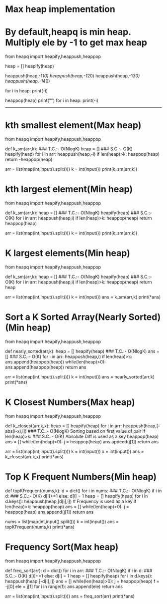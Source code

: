 # Max heap implementation
# By default,heapq is min heap. Multiply ele by -1 to get max heap

from heapq import heapify,heappush,heappop

heap = []
heapify(heap)

heappush(heap,-1*10)
heappush(heap,-1*20)
heappush(heap,-1*30)
heappush(heap,-1*40)

for i in heap:
    print(-i)

heappop(heap)
print("")
for i in heap:
    print(-i)

---
# kth smallest element(Max heap)

from heapq import heapify,heappush,heappop

def k_sm(arr,k):                                    ### T.C.:- O(NlogK)
    heap = []                                       ### S.C.:- O(K)
    heapify(heap)
    for i in arr:
        heappush(heap,-i)
        if len(heap)>k:
            heappop(heap)
    return -heappop(heap)
    
arr = list(map(int,input().split()))
k = int(input())
print(k_sm(arr,k))

# kth largest element(Min heap)

from heapq import heapify,heappush,heappop

def k_sm(arr,k):
    heap = []                                      ### T.C.:- O(NlogK)
    heapify(heap)                                  ### S.C.:- O(K)
    for i in arr:
        heappush(heap,i)
        if len(heap)>k:
            heappop(heap)
    return heappop(heap)
    
arr = list(map(int,input().split()))
k = int(input())
print(k_sm(arr,k))

# K largest elements(Min heap)

from heapq import heapify,heappush,heappop

def k_sm(arr,k):
    heap = []                                      ### T.C.:- O(NlogK)
    heapify(heap)                                  ### S.C.:- O(K)
    for i in arr:
        heappush(heap,i)
        if len(heap)>k:
            heappop(heap)
    return heap
    
arr = list(map(int,input().split()))
k = int(input())
ans = k_sm(arr,k)
print(*ans)

# Sort a K Sorted Array(Nearly Sorted)(Min heap)

from heapq import heapify,heappush,heappop

def nearly_sorted(arr,k):
    heap = []
    heapify(heap)                                          ### T.C.:- O(NlogK)
    ans = []                                               ### S.C.:- O(K)
    for i in arr:
        heappush(heap,i)
        if len(heap)>k:
            ans.append(heappop(heap))
    while(len(heap)>0):
        ans.append(heappop(heap))
    return ans
    
arr = list(map(int,input().split()))
k = int(input())
ans = nearly_sorted(arr,k)
print(*ans)

# K Closest Numbers(Max heap)

from heapq import heapify,heappush,heappop

def k_closest(arr,k,x):
    heap = []
    heapify(heap)
    for i in arr:
        heappush(heap,[-abs(i-x),i])                        ### T.C.:- O(NlogK)  Sorting based on first value of pair
        if len(heap)>k:                                     ### S.C.:- O(K)      Absolute Diff is used as a key
            heappop(heap)
    ans = []
    while(len(heap)>0):
        j = heappop(heap)
        ans.append(j[1])
    return ans
    
arr = list(map(int,input().split()))
k = int(input())
x = int(input())
ans = k_closest(arr,k,x)
print(*ans)

# Top K Frequent Numbers(Min heap)

def topKFrequent(nums,k):
    d = dict()
    for i in nums:                             ### T.C.:- O(NlogK)
        if i in d:                             ### S.C.:- O(K)
            d[i]+=1
        else:
            d[i] = 1
    heap = []
    heapify(heap)
    for i in d.keys():
        heappush(heap,[d[i],i])                # Frequency is used as a key
        if len(heap)>k:
            heappop(heap)
    ans = []
    while(len(heap)>0):
        j = heappop(heap)
        ans.append(j[1])
    return ans

nums = list(map(int,input().split()))
k = int(input())
ans = topKFrequent(nums,k)
print(*ans)

# Frequency Sort(Max heap)

from heapq import heapify,heappush,heappop

def freq_sort(arr):
    d = dict()
    for i in arr:                          ### T.C.:- O(NlogK)
        if i in d:                         ### S.C.:- O(K)
            d[i]+=1
        else:
            d[i] = 1
    heap = []
    heapify(heap)
    for i in d.keys():
        heappush(heap,[-d[i],i])
    ans = []
    while(len(heap)>0):
        j = heappop(heap)
        f = -j[0]
        ele = j[1]
        for i in range(f):
            ans.append(ele)
    return ans
    
arr = list(map(int,input().split()))
ans = freq_sort(arr)
print(*ans)



